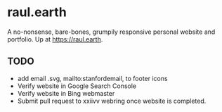 # raul.earth
A no-nonsense, bare-bones, grumpily responsive personal website and portfolio. Up at https://raul.earth. 

## TODO

- add email .svg, mailto:stanfordemail, to footer icons
- Verify website in Google Search Console
- Verify website in Bing webmaster
- Submit pull request to xxiivv webring once website is completed.
